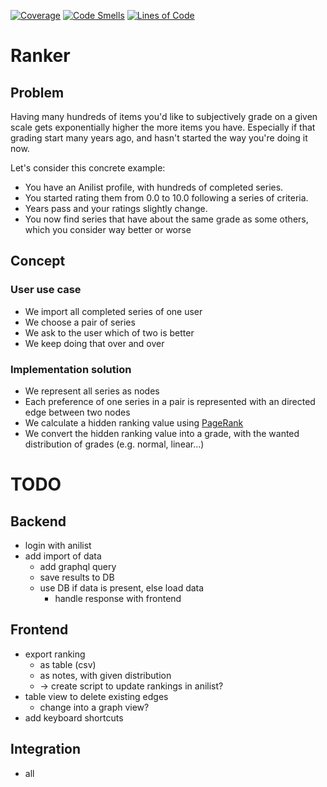 [![Coverage](https://sonarcloud.io/api/project_badges/measure?project=AlexPerathoner_ranker&metric=coverage)](https://sonarcloud.io/summary/new_code?id=AlexPerathoner_ranker)
[![Code Smells](https://sonarcloud.io/api/project_badges/measure?project=AlexPerathoner_ranker&metric=code_smells)](https://sonarcloud.io/summary/new_code?id=AlexPerathoner_ranker)
[![Lines of Code](https://sonarcloud.io/api/project_badges/measure?project=AlexPerathoner_ranker&metric=ncloc)](https://sonarcloud.io/summary/new_code?id=AlexPerathoner_ranker)

# Ranker

## Problem
Having many hundreds of items you'd like to subjectively grade on a given scale gets exponentially higher the more items you have. Especially if that grading start many years ago, and hasn't started the way you're doing it now.

Let's consider this concrete example:

- You have an Anilist profile, with hundreds of completed series.
- You started rating them from 0.0 to 10.0 following a series of criteria.
- Years pass and your ratings slightly change.
- You now find series that have about the same grade as some others, which you consider way better or worse

## Concept

### User use case

- We import all completed series of one user
- We choose a pair of series
- We ask to the user which of two is better
- We keep doing that over and over

### Implementation solution

- We represent all series as nodes
- Each preference of one series in a pair is represented with an directed edge between two nodes
- We calculate a hidden ranking value using [PageRank](https://en.wikipedia.org/wiki/PageRank)
- We convert the hidden ranking value into a grade, with the wanted distribution of grades (e.g. normal, linear...)

# TODO

## Backend
- login with anilist
- add import of data
	- add graphql query
	- save results to DB
	- use DB if data is present, else load data
		- handle response with frontend

## Frontend
- export ranking
	- as table (csv)
	- as notes, with given distribution
	- -> create script to update rankings in anilist?
- table view to delete existing edges
	- change into a graph view?
- add keyboard shortcuts



## Integration
- all
